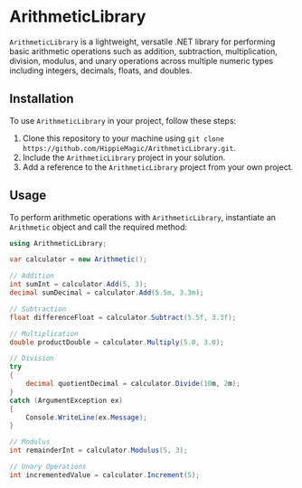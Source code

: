 # ArithmeticLibrary

`ArithmeticLibrary` is a lightweight, versatile .NET library for performing basic arithmetic operations such as addition, subtraction, multiplication, division, modulus, and unary operations across multiple numeric types including integers, decimals, floats, and doubles.

## Installation

To use `ArithmeticLibrary` in your project, follow these steps:

1. Clone this repository to your machine using `git clone https://github.com/HippieMagic/ArithmeticLibrary.git`.
2. Include the `ArithmeticLibrary` project in your solution.
3. Add a reference to the `ArithmeticLibrary` project from your own project.

## Usage

To perform arithmetic operations with `ArithmeticLibrary`, instantiate an `Arithmetic` object and call the required method:

```csharp
using ArithmeticLibrary;

var calculator = new Arithmetic();

// Addition
int sumInt = calculator.Add(5, 3);
decimal sumDecimal = calculator.Add(5.5m, 3.3m);

// Subtraction
float differenceFloat = calculator.Subtract(5.5f, 3.3f);

// Multiplication
double productDouble = calculator.Multiply(5.0, 3.0);

// Division
try
{
    decimal quotientDecimal = calculator.Divide(10m, 2m);
}
catch (ArgumentException ex)
{
    Console.WriteLine(ex.Message);
}

// Modulus
int remainderInt = calculator.Modulus(5, 3);

// Unary Operations
int incrementedValue = calculator.Increment(5);
